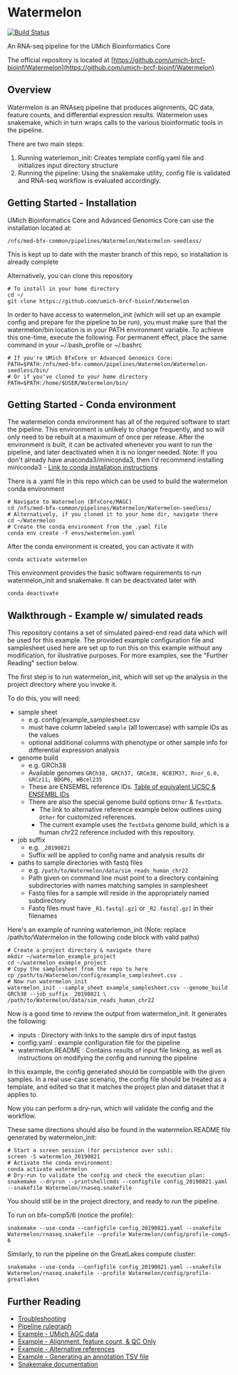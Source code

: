 # Watermelon

[![Build Status](https://travis-ci.com/umich-brcf-bioinf/Watermelon.svg?token=dKagrFefps7qvBArd5yE&branch=master)](https://travis-ci.com/umich-brcf-bioinf/Watermelon)

An RNA-seq pipeline for the UMich Bioinformatics Core

The official repository is located at [https://github.com/umich-brcf-bioinf/Watermelon](https://github.com/umich-brcf-bioinf/Watermelon)

## Overview

Watermelon is an RNAseq pipeline that produces alignments, QC data, feature counts, and differential expression results.
Watermelon uses snakemake, which in turn wraps calls to the various bioinformatic tools in the pipeline.

There are two main steps:

1. Running waterlemon_init: Creates template config.yaml file and initializes input directory structure
2. Running the pipeline: Using the snakemake utility, config file is validated and RNA-seq workflow is evaluated accordingly.

## Getting Started - Installation

UMich Bioinformatics Core and Advanced Genomics Core can use the installation located at:

    /nfs/med-bfx-common/pipelines/Watermelon/Watermelon-seedless/

This is kept up to date with the master branch of this repo, so installation is already complete

Alternatively, you can clone this repository

    # To install in your home directory
    cd ~/
    git clone https://github.com/umich-brcf-bioinf/Watermelon

In order to have access to watermelon_init (which will set up an example config and prepare for the pipeline to be run),
you must make sure that the watermelon/bin location is in your PATH environment variable.
To achieve this one-time, execute the following. For permanent effect, place the same command in your ~/.bash_profile or ~/.bashrc

    # If you're UMich BfxCore or Advanced Genomics Core:
    PATH=$PATH:/nfs/med-bfx-common/pipelines/Watermelon/Watermelon-seedless/bin/
    # Or if you've cloned to your home directory
    PATH=$PATH:/home/$USER/Watermelon/bin/

## Getting Started - Conda environment

The watermelon conda environment has all of the required software to start the pipeline. This environment is unlikely to change frequently, and so will only need to be rebuilt at a maximum of once per release. After the environment is built, it can be activated whenever you want to run the pipeline, and later deactivated when it is no longer needed.
Note: If you don't already have anaconda3/miniconda3, then I'd recommend installing miniconda3 - [Link to conda installation instructions](https://conda.io/projects/conda/en/latest/user-guide/install/index.html)

There is a .yaml file in this repo which can be used to build the watermelon conda environment

    # Navigate to Watermelon (BfxCore/MAGC)
    cd /nfs/med-bfx-common/pipelines/Watermelon/Watermelon-seedless/
    # Alternatively, if you cloned it to your home dir, navigate there
    cd ~/Watermelon
    # Create the conda environment from the .yaml file
    conda env create -f envs/watermelon.yaml

After the conda environment is created, you can activate it with

    conda activate watermelon

This environment provides the basic software requirements to run watermelon_init and snakemake. It can be deactivated later with

    conda deactivate

## Walkthrough - Example w/ simulated reads

This repository contains a set of simulated paired-end read data which will be used for this example. The provided example configuration file and samplesheet used here are set up to run this on this example without any modification, for illustrative purposes. For more examples, see the "Further Reading" section below.

The first step is to run watermelon_init, which will set up the analysis in the project directory where you invoke it.

To do this, you will need:

* sample sheet
  * e.g. config/example_samplesheet.csv
  * must have column labeled `sample` (all lowercase) with sample IDs as the values
  * optional additional columns with phenotype or other sample info for differential expression analysis
* genome build
  * e.g. GRCh38
  * Available genomes `GRCh38, GRCh37, GRCm38, NCBIM37, Rnor_6.0, GRCz11, BDGP6, WBcel235`
  * These are ENSEMBL reference IDs. [Table of equivalent UCSC  & ENSEMBL IDs](doc/Equivalence_UCSC_ENSEMBL.md)
  * There are also the special genome build options `Other` & `TestData`.
    * The link to alternative reference example below outlines using `Other` for customized references.
    * The current example uses the `TestData` genome build, which is a human chr22 reference included with this repository.
* job suffix
  * e.g. `_20190821`
  * Suffix will be applied to config name and analysis results dir
* paths to sample directories with fastq files
  * e.g. `/path/to/Watermelon/data/sim_reads_human_chr22`
  * Path given on command line must point to a directory containing subdirectories with names matching samples in samplesheet
  * Fastq files for a sample will reside in the appropriately named subdirectory
  * Fastq files must have `_R1.fastq[.gz]` or `_R2.fastq[.gz]` in their filenames


Here's an example of running waterlemon_init (Note: replace /path/to/Watermelon in the following code block with valid paths)

    # Create a project directory & navigate there
    mkdir ~/watermelon_example_project
    cd ~/watermelon_example_project
    # Copy the samplesheet from the repo to here
    cp /path/to/Watermelon/config/example_samplesheet.csv .
    # Now run watermelon_init
    watermelon_init --sample_sheet example_samplesheet.csv --genome_build GRCh38 --job_suffix _20190821 \
    /path/to/Watermelon/data/sim_reads_human_chr22

Now is a good time to review the output from watermelon_init. It generates the following:

* inputs : Directory with links to the sample dirs of input fastqs
* config.yaml : example configuration file for the pipeline
* watermelon.README : Contains results of input file linking, as well as instructions on modifying the config and running the pipeline

In this example, the config generated should be compatible with the given samples. In a real use-case scenario, the config file should be treated as a template, and edited so that it matches the project plan and dataset that it applies to.

Now you can perform a dry-run, which will validate the config and the workflow.

These same directions should also be found in the watermelon.README file generated by watermelon_init:

    # Start a screen session (for persistence over ssh):
    screen -S watermelon_20190821
    # Activate the conda environment:
    conda activate watermelon
    # Dry-run to validate the config and check the execution plan:
    snakemake --dryrun --printshellcmds --configfile config_20190821.yaml --snakefile Watermelon/rnaseq.snakefile

You should still be in the project directory, and ready to run the pipeline.

To run on bfx-comp5/6 (notice the profile):

    snakemake --use-conda --configfile config_20190821.yaml --snakefile Watermelon/rnaseq.snakefile --profile Watermelon/config/profile-comp5-6

Similarly, to run the pipeline on the GreatLakes compute cluster:

    snakemake --use-conda --configfile config_20190821.yaml --snakefile Watermelon/rnaseq.snakefile --profile Watermelon/config/profile-greatlakes

## Further Reading

* [Troubleshooting](doc/troubleshooting.md)
* [Pipeline rulegraph](doc/rulegraph.svg)
* [Example - UMich AGC data](doc/example_magc_data.md)
* [Example - Alignment, feature count, & QC Only](doc/example_align_qc_only.md)
* [Example - Alternative references](doc/example_alt_refs.md)
* [Example - Generating an annotation TSV file](doc/generating_annotation_tsv.md)
* [Snakemake documentation](https://snakemake.readthedocs.io/en/stable/)
